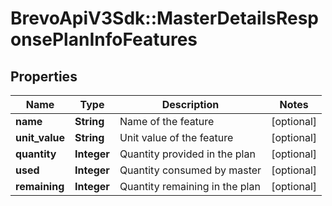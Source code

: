 # BrevoApiV3Sdk::MasterDetailsResponsePlanInfoFeatures

## Properties
Name | Type | Description | Notes
------------ | ------------- | ------------- | -------------
**name** | **String** | Name of the feature | [optional] 
**unit_value** | **String** | Unit value of the feature | [optional] 
**quantity** | **Integer** | Quantity provided in the plan | [optional] 
**used** | **Integer** | Quantity consumed by master | [optional] 
**remaining** | **Integer** | Quantity remaining in the plan | [optional] 


